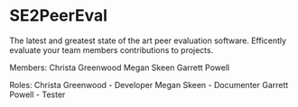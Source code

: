 # SE2PeerEval
The latest and greatest state of the art peer evaluation software. Efficently evaluate your team members contributions to projects.


Members:
Christa Greenwood
Megan Skeen
Garrett Powell

Roles:
Christa Greenwood - Developer 
Megan Skeen - Documenter 
Garrett Powell - Tester
